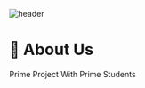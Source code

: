 <meta name="viewport" content="width=device-width, initial-scale=1">
<link rel="stylesheet" href="github-markdown.css">

![header](https://capsule-render.vercel.app/api?type=Waving&color=auto&height=350&section=header&text=ToGather%&fontSize=90)

<h1>💬 About Us</h1>
Prime Project With Prime Students
